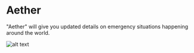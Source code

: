 # Aether

"Aether" will give you updated details on emergency situations happening around the world.

![alt text](https://i.imgur.com/RkKmsUb.png)
